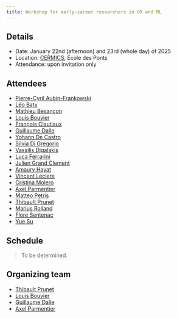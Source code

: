 ```yaml
---
title: Workshop for early-career researchers in OR and ML
---
```


## Details

- Date: January 22nd (afternoon) and 23rd (whole day) of 2025
- Location: [CERMICS](https://cermics-lab.enpc.fr/), École des Ponts
- Attendance: upon invitation only

## Attendees

- [Pierre-Cyril Aubin-Frankowski](https://pcaubin.github.io/)
- [Léo Baty](https://batyleo.github.io/)
- [Mathieu Besançon](https://matbesancon.xyz/)
- [Louis Bouvier](https://louisbouvier.github.io/)
- [François Clautiaux](https://www.math.u-bordeaux.fr/~fclautia/)
- [Guillaume Dalle](https://homepages.laas.fr/ccomte/index.html)
- [Yohann De Castro](https://ydecastro.github.io/)
- [Silvia Di Gregorio](https://www.lipn.univ-paris13.fr/~digregorio/)
- [Vassilis Digalakis](https://www.hec.edu/en/faculty-research/faculty-directory/faculty-member/digalakis-vassilis)
- [Luca Ferrarini](https://www.researchgate.net/profile/Luca-Ferrarini-3)
- [Julien Grand Clement](https://people.hec.edu/grand-clement/)
- [Amaury Hayat](https://cermics.enpc.fr/~hayata/index_en.html)
- [Vincent Leclere](https://leclere.github.io/)
- [Cristina Molero](https://www.researchgate.net/profile/Cristina-Molero-Rio)
- [Axel Parmentier](https://axelparmentier.github.io/)
- [Matteo Petris](https://scholar.google.com/citations?user=ucJFESQAAAAJ&hl=it)
- [Thibault Prunet](https://prunett.github.io/)
- [Marius Rolland](https://mariusroland.gitlab.io/)
- [Flore Sentenac](https://floresentenac.github.io/)
- [Yue Su](https://ysu1028.github.io/)

## Schedule

> To be determined.

## Organizing team

- [Thibault Prunet](https://prunett.github.io/)
- [Louis Bouvier](https://louisbouvier.github.io/)
- [Guillaume Dalle](https://gdalle.github.io/)
- [Axel Parmentier](https://axelparmentier.github.io/)